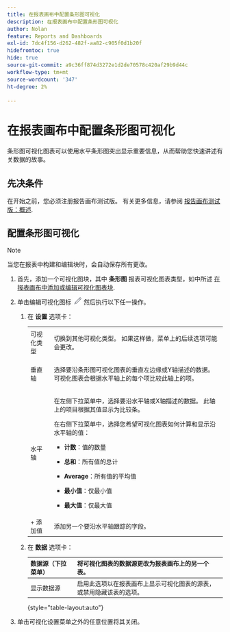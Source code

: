 ```yaml
---
title: 在报表画布中配置条形图可视化
description: 在报表画布中配置条形图可视化
author: Nolan
feature: Reports and Dashboards
exl-id: 7dc4f156-d262-482f-aa82-c905f0d1b20f
hidefromtoc: true
hide: true
source-git-commit: a9c36ff874d3272e1d2de70578c420af29b9d44c
workflow-type: tm+mt
source-wordcount: '347'
ht-degree: 2%

---
```



# 在报表画布中配置条形图可视化

条形图可视化图表可以使用水平条形图突出显示重要信息，从而帮助您快速讲述有关数据的故事。

## 先决条件

在开始之前，您必须注册报告画布测试版。 有关更多信息，请参阅 [报告画布测试版：概述](/help/quicksilver/product-announcements/betas/canvas-dashboards-beta/reporting-canvas-beta-overview.md).

## 配置条形图可视化

>[!NOTE]
>
>当您在报表中构建和编辑块时，会自动保存所有更改。

1. 首先，添加一个可视化图块，其中 **条形图** 报表可视化图表类型，如中所述 [在报表画布中添加或编辑可视化图表块](../../../reports-and-dashboards/reporting-canvas/visualization-blocks/add-or-edit-report-visualization.md).

1. 单击编辑可视化图标 ![](assets/edit-icon.png) 然后执行以下任一操作。

   1. 在 **设置** 选项卡：

      <table style="table-layout:auto">
       <col>
       <col>
       <tbody>
        <tr>
         <td role="rowheader">可视化类型</td>
         <td><p>切换到其他可视化类型。 如果这样做，菜单上的后续选项可能会更改。</p></td>
        </tr>
        <tr>
         <td role="rowheader">垂直轴</td>
         <td><p>选择要沿条形图可视化图表的垂直左边缘或Y轴描述的数据。 可视化图表会根据水平轴上的每个项比较此轴上的项。</p></td>
        </tr>
        <tr>
         <td role="rowheader">水平轴</td>
         <td><p>在左侧下拉菜单中，选择要沿水平轴或X轴描述的数据。 此轴上的项目根据其值显示为比较条。</p><p>在右侧下拉菜单中，选择您希望可视化图表如何计算和显示沿水平轴的值：</p>
          <ul>
           <li><p><b>计数</b>：值的数量</p></li>
           <li><p><b>总和</b>：所有值的总计 </p></li>
           <li><p><b>Average</b>：所有值的平均值</p></li>
           <li><p><b>最小值</b>：仅最小值</p></li>
           <li><p><b>最大值</b>：仅最大值</p></li>
          </ul></td>
        </tr>
        <tr>
         <td role="rowheader">+ 添加值</td>
         <td>添加另一个要沿水平轴跟踪的字段。</td>
        </tr>
       </tbody>
      </table>

   1. 在 **数据** 选项卡：

      | 数据源（下拉菜单） | 将可视化图表的数据源更改为报表画布上的另一个表。 |
      |---|---|
      | 显示数据源 | 启用此选项以在报表画布上显示可视化图表的源表，或禁用隐藏该表的选项。 |

      {style="table-layout:auto"}

      <!--   
      NOLAN-FLAG: convert table to html. 
      -->

1. 单击可视化设置菜单之外的任意位置将其关闭。
